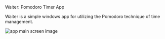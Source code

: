 Waiter: Pomodoro Timer App

Waiter is a simple windows app for utilizing the Pomodoro technique of time management.

![app main screen image](/resource/Waiter.png "app main screen")